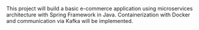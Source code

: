 This project will build a basic e-commerce application using microservices architecture with Spring Framework in Java. Containerization with Docker and communication via Kafka will be implemented.
